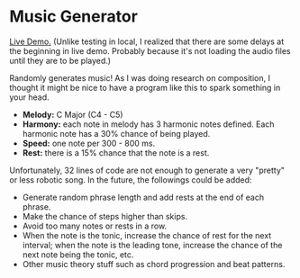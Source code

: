 # Music Generator

[Live Demo.](https://saqiurila.github.io/projects/music-generator/) (Unlike testing in local, I realized that there are some delays at the beginning in live demo. Probably because it's not loading the audio files until they are to be played.)

Randomly generates music! As I was doing research on composition, I thought it might be nice to have a program like this to spark something in your head.

* **Melody:** C Major (C4 - C5)
* **Harmony:** each note in melody has 3 harmonic notes defined. Each harmonic note has a 30% chance of being played.
* **Speed:** one note per 300 - 800 ms.
* **Rest:** there is a 15% chance that the note is a rest.

Unfortunately, 32 lines of code are not enough to generate a very "pretty" or less robotic song. In the future, the followings could be added:
* Generate random phrase length and add rests at the end of each phrase.
* Make the chance of steps higher than skips.
* Avoid too many notes or rests in a row.
* When the note is the tonic, increase the chance of rest for the next interval; when the note is the leading tone, increase the chance of the next note being the tonic, etc.
* Other music theory stuff such as chord progression and beat patterns.